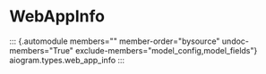 # WebAppInfo

::: {.automodule members="" member-order="bysource" undoc-members="True" exclude-members="model_config,model_fields"}
aiogram.types.web_app_info
:::
